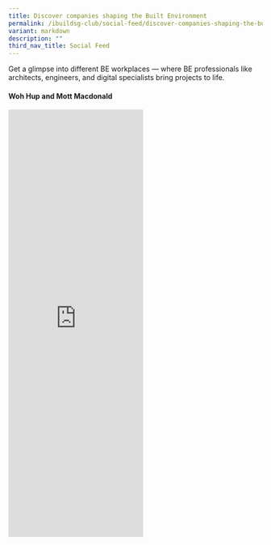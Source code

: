 ```yaml
---
title: Discover companies shaping the Built Environment
permalink: /ibuildsg-club/social-feed/discover-companies-shaping-the-built-environment/
variant: markdown
description: ""
third_nav_title: Social Feed
---
```

<p>Get a glimpse into different BE workplaces — where BE professionals like architects, engineers, and digital specialists bring projects to life.</p>

<h4>Woh Hup and Mott Macdonald</h4>
<div>
	<iframe allow="autoplay; clipboard-write; encrypted-media; picture-in-picture; web-share" allowfullscreen="true" frameborder="0" scrolling="no" style="border:none;overflow:hidden" height="846" width="267" src="https://www.facebook.com/plugins/video.php?href=https%3A%2F%2Fwww.facebook.com%2Freel%2F1137812130804559%2F&amp;width=267&amp;show_text=true&amp;appId"></iframe>
</div>